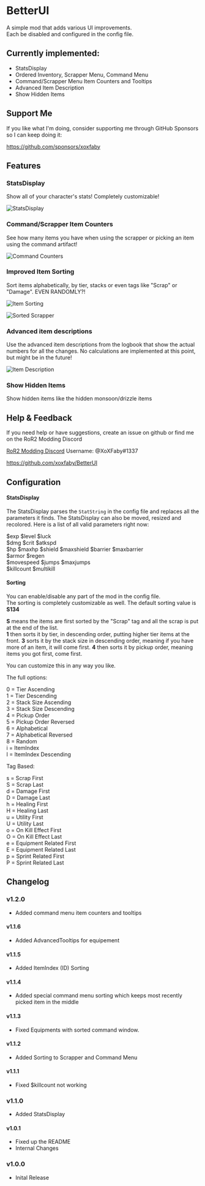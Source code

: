 # BetterUI

A simple mod that adds various UI improvements.  
Each be disabled and configured in the config file.

## Currently implemented:
- StatsDisplay
- Ordered Inventory, Scrapper Menu, Command Menu
- Command/Scrapper Menu Item Counters and Tooltips
- Advanced Item Description
- Show Hidden Items

## Support Me

If you like what I'm doing, consider supporting me through GitHub Sponsors so I can keep doing it:

https://github.com/sponsors/xoxfaby

## Features

### StatsDisplay
Show all of your character's stats! Completely customizable!

![StatsDisplay](https://fby.pw/statsdisplay.png)

### Command/Scrapper Item Counters
See how many items you have when using the scrapper or picking an item using the command artifact!

![Command Counters](https://fby.pw/commandcounters.png)

### Improved Item Sorting
Sort items alphabetically, by tier, stacks or even tags like "Scrap" or "Damage". EVEN RANDOMLY?!

![Item Sorting](https://fby.pw/itembar.png)

![Sorted Scrapper](https://fby.pw/sortedscrapper.png)

### Advanced item descriptions
Use the advanced item descriptions from the logbook that show the actual numbers for all the changes. 
No calculations are implemented at this point, but might be in the future!

![Item Description](https://fby.pw/itemdesc.png)

### Show Hidden Items
Show hidden items like the hidden monsoon/drizzle items

## Help & Feedback

If you need help or have suggestions, create an issue on github or find me on the RoR2 Modding Discord 

[RoR2 Modding Discord](https://discord.com/invite/5MbXZvd) Username: @XoXFaby#1337

https://github.com/xoxfaby/BetterUI

## Configuration

#### StatsDisplay

The StatsDisplay parses the `StatString` in the config file and replaces all the parameters it finds.
The StatsDisplay can also be moved, resized and recolored.
Here is a list of all valid parameters right now: 

$exp $level $luck  
$dmg $crit $atkspd  
$hp $maxhp $shield $maxshield $barrier $maxbarrier  
$armor $regen  
$movespeed $jumps $maxjumps  
$killcount $multikill  


#### Sorting

You can enable/disable any part of the mod in the config file.  
The sorting is completely customizable as well. 
The default sorting value is **S134**

**S** means the items are first sorted by the "Scrap" tag and all the scrap is put at the end of the list.  
**1** then sorts it by tier, in descending order, putting higher tier items at the front. 
**3** sorts it by the stack size in descending order, meaning if you have more of an item, it will come first. 
**4** then sorts it by pickup order, meaning items you got first, come first. 

You can customize this in any way you like.

The full options:

0 = Tier Ascending  
1 = Tier Descending  
2 = Stack Size Ascending  
3 = Stack Size Descending  
4 = Pickup Order  
5 = Pickup Order Reversed  
6 = Alphabetical  
7 = Alphabetical Reversed  
8 = Random   
i = ItemIndex  
I = ItemIndex Descending  

Tag Based:  

s = Scrap First  
S = Scrap Last  
d = Damage First  
D = Damage Last  
h = Healing First  
H = Healing Last  
u = Utility First  
U = Utility Last  
o = On Kill Effect First  
O = On Kill Effect Last  
e = Equipment Related First  
E = Equipment Related Last  
p = Sprint Related First  
P = Sprint Related Last  

## Changelog

### v1.2.0
 - Added command menu item counters and tooltips 

#### v1.1.6
 - Added AdvancedTooltips for equipement 

#### v1.1.5
 - Added ItemIndex (ID) Sorting

#### v1.1.4
 - Added special command menu sorting which keeps most recently picked item in the middle

#### v1.1.3
 - Fixed Equipments with sorted command window.

#### v1.1.2
 - Added Sorting to Scrapper and Command Menu

#### v1.1.1
 - Fixed $killcount not working

### v1.1.0
 - Added StatsDisplay

#### v1.0.1
 - Fixed up the README
 - Internal Changes

### v1.0.0
 - Inital Release